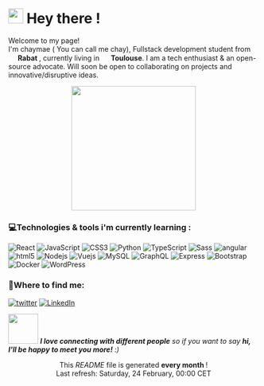 <h1><img src="https://slackmojis.com/emojis/8809-wave_hello/download" width="30"/> Hey there !</h1>
<p>Welcome to my page! </br> I'm chaymae ( You can call me chay), Fullstack development student from <img src="https://cdn-icons-png.flaticon.com/512/197/197551.png" width="15"/> <b>Rabat </b>, currently living in <img src="https://cdn-icons-png.flaticon.com/512/197/197560.png" width="15"/> <b>Toulouse</b>. I am a tech enthusiast & an open-source advocate. Will soon be open to collaborating on projects and innovative/disruptive ideas.</p>
<p align="center">
  <img width="250" src="https://media0.giphy.com/media/v1.Y2lkPTc5MGI3NjExc3J3Mzg0dmhmNmF0bGptaWk0MWFvaWg1M2Y2MTlkczkybTJmZndmdCZlcD12MV9pbnRlcm5hbF9naWZfYnlfaWQmY3Q9Zw/DtBvQ3sv2Zunwi5Ree/giphy.gif">
</p>
<h3>💻Technologies & tools i'm currently learning : </h3>
<p>
         <img alt="React" src="https://img.shields.io/badge/-React-45b8d8?style=flat-square&logo=react&logoColor=white" />
         <img alt="JavaScript" src="https://img.shields.io/badge/javascript-yellow?logo=javascript" />
         <img alt="CSS3" src="https://img.shields.io/badge/CSS3-blue?logo=css3" />
         <img alt="Python" src="https://img.shields.io/badge/Python-navy?logo=python" />
         <img alt="TypeScript" src="https://img.shields.io/badge/-TypeScript-007ACC?style=flat-square&logo=typescript&logoColor=white" />
         <img alt="Sass" src="https://img.shields.io/badge/-Sass-CC6699?style=flat-square&logo=sass&logoColor=white" />
         <img alt="angular" src="https://img.shields.io/badge/-Angular-DD0031?style=flat-square&logo=angular&logoColor=white" />
         <img alt="html5" src="https://img.shields.io/badge/-HTML5-E34F26?style=flat-square&logo=html5&logoColor=white" />
         <img alt="Nodejs" src="https://img.shields.io/badge/-Node.js-43853d?style=flat-square&logo=Node.js&logoColor=white" />
         <img alt="Vuejs" src="https://img.shields.io/badge/-Vue.js-4FC08D?style=flat-square&logo=Vue.js&logoColor=green" />
         <img alt="MySQL" src="https://img.shields.io/badge/MySQL-skyblue?logo=mysql" />
         <img alt="GraphQL" src="https://img.shields.io/badge/-GraphQL-E10098?style=flat-square&logo=graphql&logoColor=white" />
         <img alt="Express" src="https://img.shields.io/badge/Express-black?logo=express" />
         <img alt="Bootstrap" src="https://img.shields.io/badge/Bootstap-purple?logo=bootstrap" />
         <img alt="Docker" src="https://img.shields.io/badge/-Docker-46a2f1?style=flat-square&logo=docker&logoColor=white" />
         <img alt="WordPress" src="https://img.shields.io/badge/WordPress-navy?logo=wordpress" />
</p>
<h3>🔎Where to find me: </h3>
<p></a> <a href="https://twitter.com/callmeechay" target="_blank">   <img alt="twitter" src="https://img.shields.io/badge/twitter-black?logo=x" /></a> <a href="https://www.linkedin.com/in/elhayanich/" target="_blank"><img alt="LinkedIn" src="https://img.shields.io/badge/LinkedIn-blue?logo=Linkedin" /></a>
<p><img src="https://media.giphy.com/media/LnQjpWaON8nhr21vNW/giphy.gif" width="60"> <em><b>I love connecting with different people</b> so if you want to say <b>hi, I'll be happy to meet you more!</b> :)</em></p>
<p align="center">This <i>README</i> file is generated <b>every month </b>!</br>Last refresh: Saturday, 24 February, 00:00 CET<br />
